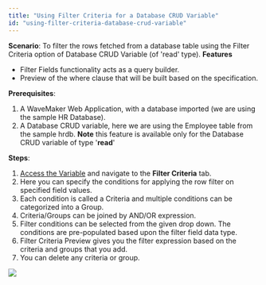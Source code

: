 ```yaml
---
title: "Using Filter Criteria for a Database CRUD Variable"
id: "using-filter-criteria-database-crud-variable"
---
```


**Scenario**: To filter the rows fetched from a database table using the Filter Criteria option of Database CRUD Variable (of 'read' type). **Features**

- Filter Fields functionality acts as a query builder.
- Preview of the where clause that will be built based on the specification.

**Prerequisites**:

1. A WaveMaker Web Application, with a database imported (we are using the sample HR Database).
2. A Database CRUD variable, here we are using the Employee table from the sample hrdb. **Note** this feature is available only for the Database CRUD variable of type '**read**'

**Steps**:

1. [Access the Variable](/learn/assets/var_sel.png) and navigate to the **Filter Criteria** tab.
2. Here you can specify the conditions for applying the row filter on specified field values.
3. Each condition is called a Criteria and multiple conditions can be categorized into a Group.
4. Criteria/Groups can be joined by AND/OR expression.
5. Filter conditions can be selected from the given drop down. The conditions are pre-populated based upon the filter field data type.
6. Filter Criteria Preview gives you the filter expression based on the criteria and groups that you add.
7. You can delete any criteria or group.

[![](/learn/assets/crudvar_filterfields.png)](/learn/assets/crudvar_filterfields.png)


